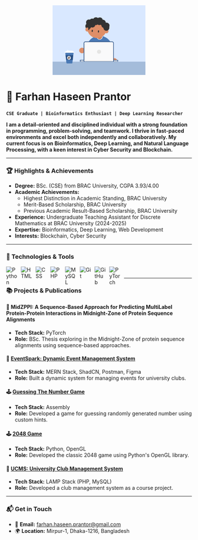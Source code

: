 <p align="center">
  <img width="50%" height="50%" src="cover.gif">
</p>

<h1> 🍻 Farhan Haseen Prantor</h1>

**`CSE Graduate | Bioinformatics Enthusiast | Deep Learning Researcher`**

<p><b>
I am a detail-oriented and disciplined individual with a strong foundation in programming, problem-solving, and teamwork. 
I thrive in fast-paced environments and excel both independently and collaboratively. 
My current focus is on Bioinformatics, Deep Learning, and Natural Language Processing, with a keen interest in Cyber Security and Blockchain.
</b></p>

---

### 🏆 Highlights & Achievements

- **Degree:** BSc. (CSE) from BRAC University, CGPA 3.93/4.00
- **Academic Achievements:**
  - Highest Distinction in Academic Standing, BRAC University
  - Merit-Based Scholarship, BRAC University
  - Previous Academic Result-Based Scholarship, BRAC University
- **Experience:** Undergraduate Teaching Assistant for Discrete Mathematics at BRAC University (2024-2025)
- **Expertise:** Bioinformatics, Deep Learning, Web Development
- **Interests:** Blockchain, Cyber Security

---

### 🧰 Technologies & Tools

<img align="left" alt="Python" width="30px" style="padding-right:10px;" src="https://cdn.jsdelivr.net/gh/devicons/devicon/icons/python/python-original.svg" />
<img align="left" alt="HTML" width="30px" style="padding-right:10px;" src="https://cdn.jsdelivr.net/gh/devicons/devicon/icons/html5/html5-plain.svg" />
<img align="left" alt="CSS" width="30px" style="padding-right:10px;" src="https://cdn.jsdelivr.net/gh/devicons/devicon/icons/css3/css3-plain.svg" />
<img align="left" alt="PHP" width="30px" style="padding-right:10px;" src="https://cdn.jsdelivr.net/gh/devicons/devicon/icons/php/php-original.svg" />
<img align="left" alt="MySQL" width="30px" style="padding-right:10px;" src="https://cdn.jsdelivr.net/gh/devicons/devicon/icons/mysql/mysql-original-wordmark.svg" />
<img align="left" alt="Git" width="30px" style="padding-right:10px;" src="https://cdn.jsdelivr.net/gh/devicons/devicon/icons/git/git-original.svg" />
<img align="left" alt="GitHub" width="30px" style="padding-right:10px;" src="https://cdn.jsdelivr.net/gh/devicons/devicon/icons/github/github-original.svg" />
<img align="left" alt="PyTorch" width="30px" style="padding-right:10px;" src="https://cdn.jsdelivr.net/gh/devicons/devicon/icons/pytorch/pytorch-original.svg" />
<br />

---

### 📚 Projects & Publications

#### 🧬 **MidZPPI: A Sequence-Based Approach for Predicting MultiLabel Protein-Protein Interactions in Midnight-Zone of Protein Sequence Alignments**
- **Tech Stack:** PyTorch
- **Role:** BSc. Thesis exploring in the Midnight-Zone of protein sequence alignments using sequence-based approaches.
  
#### 🎉 **[EventSpark: Dynamic Event Management System](https://github.com/FlexedPanda/EventSpark-Connecting-Clubs)**
- **Tech Stack:** MERN Stack, ShadCN, Postman, Figma
- **Role:** Built a dynamic system for managing events for university clubs.

#### 🕹️ **[Guessing The Number Game](https://github.com/FlexedPanda/Guessing-The-Number)**
- **Tech Stack:** Assembly
- **Role:** Developed a game for guessing randomly generated number using custom hints.

#### 🕹️ **[2048 Game](https://github.com/FlexedPanda/2048)**
- **Tech Stack:** Python, OpenGL
- **Role:** Developed the classic 2048 game using Python's OpenGL library.

#### 🏫 **[UCMS: University Club Management System](https://github.com/FlexedPanda/UCMS-Club-Management-System)**
- **Tech Stack:** LAMP Stack (PHP, MySQL)
- **Role:** Developed a club management system as a course project.

---
### 📬 Get in Touch

- 📧 **Email:** [farhan.haseen.prantor@gmail.com](mailto:farhan.haseen.prantor@gmail.com)
- 🌍 **Location:** Mirpur-1, Dhaka-1216, Bangladesh

